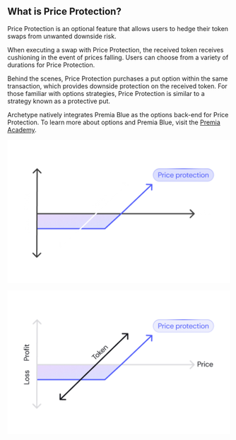 ## What is Price Protection?

Price Protection is an optional feature that allows users to hedge their token swaps from unwanted downside risk. 

When executing a swap with Price Protection, the received token receives cushioning in the event of prices falling. Users can choose from a variety of durations for Price Protection.

Behind the scenes, Price Protection purchases a put option within the same transaction, which provides downside protection on the received token. For those familiar with options strategies, Price Protection is similar to a strategy known as a protective put.

Archetype natively integrates Premia Blue as the options back-end for Price Protection. To learn more about options and Premia Blue, visit the [Premia Academy](https://academy.premia.blue/).

<p align="center">
  <img src="https://raw.githubusercontent.com/Premian-Labs/archetype-info-center/master/public/diagrams/05-what-is-price-protection-dark.png" alt="price-protection-dark" class="dark-only"/>
</p>

<p align="center">
  <img src="https://raw.githubusercontent.com/Premian-Labs/archetype-info-center/master/public/diagrams/05-what-is-price-protection-light.png" alt="price-protection-light" class="light-only"/>
</p>
